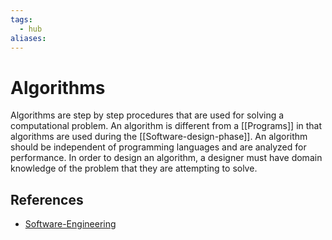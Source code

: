 ```yaml
---
tags:
  - hub
aliases:
---
```


# Algorithms

Algorithms are step by step procedures that are used for solving a computational problem. An algorithm is different from a [[Programs]] in that algorithms are used during the [[Software-design-phase]]. An algorithm should be independent of programming languages and are analyzed for performance. In order to design an algorithm, a designer must have domain knowledge of the problem that they are attempting to solve.

## References

- [Software-Engineering](Software-Engineering.md)
